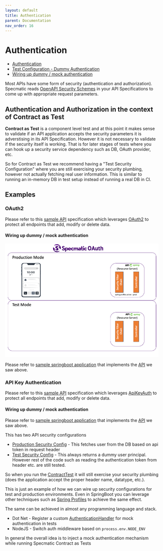 ```yaml
---
layout: default
title: Authentication
parent: Documentation
nav_order: 16
---
```

Authentication
==============

- [Authentication](#authentication)
- [Test Configuration - Dummy Authentication](#test-configuration---dummy-authentication)
- [Wiring up dummy / mock authentication](#wiring-up-dummy--mock-authentication)

Most APIs have some form of security (authentication and authorization). Specmatic reads [OpenAPI Security Schemes](https://spec.openapis.org/oas/v3.0.1#security-scheme-object) in your API Specifications to come up with appropriate request parameters.

## Authentication and Authorization in the context of Contract as Test

**Contract as Test** is a component level test and at this point it makes sense to validate if an API application accepts the security parameters it is adverstising in its API Specification. However it is not necessary to validate if the security itself is working. That is for later stages of tests where you can hook up a security service dependency such as DB, OAuth provider, etc.

So for Contract as Test we recommend having a "Test Security Configuration" where you are still exercising your security plumbing, however not actually fetching real user information. This is similar to running an in-memory DB in test setup instead of running a real DB in CI.

## Examples

### OAuth2

Please refer to this [sample API](https://github.com/znsio/specmatic-order-contracts/blob/main/in/specmatic/examples/store/api_order_with_oauth_v1.yaml) specification which leverages [OAuth2](https://spec.openapis.org/oas/v3.0.1#implicit-oauth2-sample) to protect all endpoints that add, modify or delete data.

#### Wiring up dummy / mock authentication

![Specmatic Sample Application to demonstrate OpenAPI OAuth2 security scheme support](/images/SpecmaticOAuth.gif)

Please refer to [sample springboot application](https://github.com/znsio/specmatic-order-api-java-with-oauth) that implements the [API](https://github.com/znsio/specmatic-order-contracts/blob/main/in/specmatic/examples/store/api_order_with_oauth_v1.yaml) we saw above.

### API Key Authentication

Please refer to this [sample API](https://github.com/znsio/specmatic-order-contracts/blob/main/in/specmatic/examples/store/api_order_v1.yaml) specification which leverages [ApiKeyAuth](https://spec.openapis.org/oas/v3.0.1#api-key-sample) to protect all endpoints that add, modify or delete data.

#### Wiring up dummy / mock authentication

Please refer to [sample springboot application](https://github.com/znsio/specmatic-order-api) that implements the [API](https://github.com/znsio/specmatic-order-contracts/blob/main/in/specmatic/examples/store/api_order_v1.yaml) we saw above.

This has two API security configurations
* [Production Security Config](https://github.com/znsio/specmatic-order-api/blob/main/src/main/java/com/store/config/SecurityConfig.kt) - This fetches user from the DB based on api token in request header
* [Test Security Config](https://github.com/znsio/specmatic-order-api/blob/main/src/test/java/com/store/config/TestSecurityConfig.kt) - This always returns a dummy user principal. However rest of the code such as reading the authentication token from header etc. are still tested.

So when you run the [ContractTest](https://github.com/znsio/specmatic-order-api/blob/main/src/test/java/com/store/ContractTest.java) it will still exercise your security plumbing (does the application accept the proper header name, datatype, etc.).

This is just an example of how we can wire up security configurations for test and production environments. Even in SpringBoot you can leverage other techniques such as [Spring Profiles](https://docs.spring.io/spring-boot/docs/1.2.0.M1/reference/html/boot-features-profiles.html) to achieve the same effect.

The same can be achieved in almost any programming language and stack.
* Dot Net - Register a custom [AuthenticationHandler](https://learn.microsoft.com/en-us/dotnet/api/microsoft.aspnetcore.authentication.authenticationhandler-1?view=aspnetcore-7.0) for mock authentication in tests
* NodeJS - Switch auth middleware based on ```process.env.NODE_ENV```

In general the overall idea is to inject a mock authentication mechanism while running Specmatic Contract as Tests